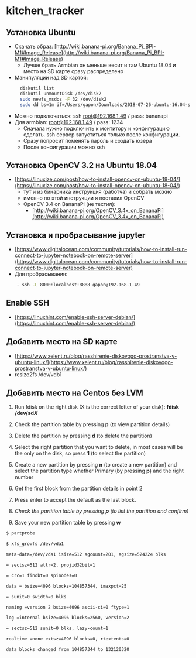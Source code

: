 # kitchen_tracker


## Установка Ubuntu

- Скачать образ: [http://wiki.banana-pi.org/Banana_Pi_BPI-M1#Image_Release](http://wiki.banana-pi.org/Banana_Pi_BPI-M1#Image_Release)
    - Лучше брать Armbian он меньше весит и там Ubuntu 18.04 и место на SD карте сразу распределено
- Манипуляции над SD картой:
  ```bash
    diskutil list
    diskutil unmountDisk /dev/disk2
    sudo newfs_msdos -F 32 /dev/disk2
    sudo dd bs=1m if=/Users/gapon/Downloads/2018-07-26-ubuntu-16.04-server-preview-bpi-m1-m1p-r1-sd-emmc.img of=/dev/rdisk2
  ```
- Можно подключаться: ssh root@192.168.1.49 / pass: bananapi
- Для armbian: root@192.168.1.49 / pass: 1234
    - Сначала нужно подключить к монтитору и конфигурацию сделать. ssh сервер запуститься только после конфигурации.
    - Сразу попросит поменять пароль и создать юзера
    - После конфигурации можно ssh

## Установка OpenCV 3.2 на Ubuntu 18.04

- [https://linuxize.com/post/how-to-install-opencv-on-ubuntu-18-04/](https://linuxize.com/post/how-to-install-opencv-on-ubuntu-18-04/)
    - тут и из бинарника инструкция (работча) и собрать можно
    - именно по этой инструкции я поставил OpenCV
    - OpenCV 3.4 on BananaPi (не тестил):
        - [http://wiki.banana-pi.org/OpenCV_3.4x_on_BananaPi](http://wiki.banana-pi.org/OpenCV_3.4x_on_BananaPi)

## Установка и пробрасывание jupyter

- [https://www.digitalocean.com/community/tutorials/how-to-install-run-connect-to-jupyter-notebook-on-remote-server](https://www.digitalocean.com/community/tutorials/how-to-install-run-connect-to-jupyter-notebook-on-remote-server)
- Для пробрасывания:
```bash
    - ssh -L 8000:localhost:8888 gapon@192.168.1.49
```

## Enable SSH

- [https://linuxhint.com/enable-ssh-server-debian/](https://linuxhint.com/enable-ssh-server-debian/)

## Добавить место на SD карте

- [https://www.xelent.ru/blog/rasshirenie-diskovogo-prostranstva-v-ubuntu-linux/](https://www.xelent.ru/blog/rasshirenie-diskovogo-prostranstva-v-ubuntu-linux/)
- resize2fs /dev/vdb1

## Добавить место на Centos без LVM

1. Run fdisk on the right disk (X is the correct letter of your disk): **fdisk /dev/sd*X***

2. Check the partition table by pressing **p** (to view partition details)

3. Delete the partition by pressing **d** (to delete the partition)

4. Select the right partition that you want to delete, in most cases will be the only on the disk, so press **1** (to select the partition)

5. Create a new partition by pressing **n** (to create a new partition) and select the partition type whether Primary (by pressing **p**) and the right number

6. Get the first block from the partition details in point 2

7. Press enter to accept the default as the last block.

8. *Check the partition table by pressing **p** (to list the partition and confirm)*

9. Save your new partition table by pressing **w**

```bash
$ partprobe

$ xfs_growfs /dev/vda1

meta-data=/dev/vda1 isize=512 agcount=201, agsize=524224 blks

= sectsz=512 attr=2, projid32bit=1

= crc=1 finobt=0 spinodes=0

data = bsize=4096 blocks=104857344, imaxpct=25

= sunit=0 swidth=0 blks

naming =version 2 bsize=4096 ascii-ci=0 ftype=1

log =internal bsize=4096 blocks=2560, version=2

= sectsz=512 sunit=0 blks, lazy-count=1

realtime =none extsz=4096 blocks=0, rtextents=0

data blocks changed from 104857344 to 132120320
```
